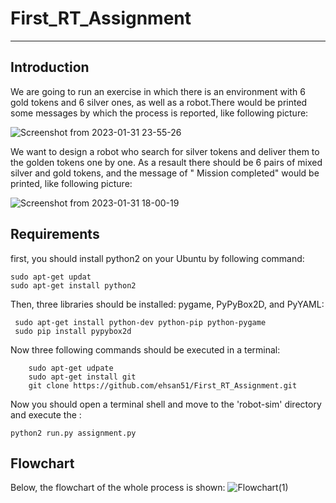 # First_RT_Assignment
 -----
## Introduction
We are going to run an exercise in which there is an environment with 6 gold tokens and 6 silver ones, as well as a robot.There would be printed some messages by which the process is reported, like following picture:

![Screenshot from 2023-01-31 23-55-26](https://user-images.githubusercontent.com/52650110/215902596-ab696ca4-c408-44f7-92a7-60a569a89c23.png)


We want to design a robot who search for silver tokens and deliver them to the golden tokens one by one. As a resault there should be 6 pairs of mixed silver and gold tokens, and the message of " Mission completed" would be printed, like following picture:

![Screenshot from 2023-01-31 18-00-19](https://user-images.githubusercontent.com/52650110/215901929-8693560a-c9fa-495e-acce-642acd1f96de.png)



## Requirements

first, you should install python2 on your Ubuntu by following command:
```
sudo apt-get updat
sudo apt-get install python2
```
Then, three libraries should be installed: pygame, PyPyBox2D, and PyYAML:

```
 sudo apt-get install python-dev python-pip python-pygame
 sudo pip install pypybox2d
```

Now three following commands should be executed in a terminal:

```
    sudo apt-get udpate
    sudo apt-get install git
    git clone https://github.com/ehsan51/First_RT_Assignment.git
```
Now you should open a terminal shell and move to the 'robot-sim' directory and execute the :

```
python2 run.py assignment.py

```
## Flowchart 

Below, the flowchart of the whole process is shown:
![Flowchart(1)](https://user-images.githubusercontent.com/52650110/215902212-f7e7ef3d-4f46-49a6-bbd1-5cc2ed61dc9c.jpg)


